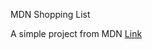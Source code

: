 MDN Shopping List

A simple project from MDN [Link](https://developer.mozilla.org/en-US/docs/Learn/JavaScript/Client-side_web_APIs/Manipulating_documents#active_learning_a_dynamic_shopping_list)